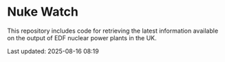 # Nuke Watch

This repository includes code for retrieving the latest information available on the output of EDF nuclear power plants in the UK.

Last updated: 2025-08-16 08:19